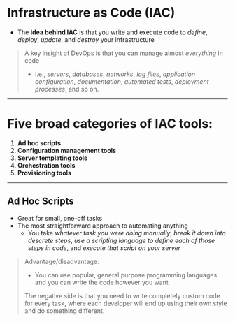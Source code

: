 # Infrastructure as Code (IAC)

-  The **idea behind IAC** is that you write and execute code to *define*, *deploy*, *update*, and *destroy* your infrastructure

>  A key insight of DevOps is that you can manage almost *everything* in code
>  -  i.e., *servers*, *databases*, *networks*, *log files*, *application configuration*, *documentation*, *automated tests*, *deployment processes*, and so on.

--------------------------

# Five broad categories of IAC tools:
1.  **Ad hoc scripts**
2.  **Configuration management tools**
3.  **Server templating tools**
4.  **Orchestration tools**
5.  **Provisioning tools**

---------------------------

## Ad Hoc Scripts
-  Great for small, one-off tasks
-  The most straightforward approach to automating anything
    -  You take *whatever task you were doing manually*, *break it down into descrete steps*, *use a scripting language to define each of those steps in code*, and *execute that script on your server*

>  Advantage/disadvantage:
>  
>  -  You can use popular, general purpose programming languages and you can write the code however you want
>
>  The negative side is that you need to write completely custom code for every task, where each developer will end up using their own style and do something different.
